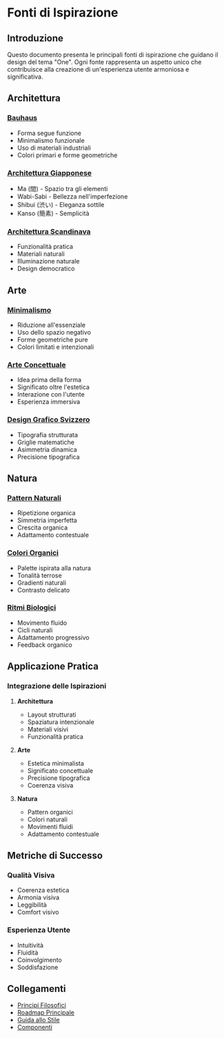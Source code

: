 # Fonti di Ispirazione

## Introduzione

Questo documento presenta le principali fonti di ispirazione che guidano il design del tema "One". Ogni fonte rappresenta un aspetto unico che contribuisce alla creazione di un'esperienza utente armoniosa e significativa.

## Architettura

### [Bauhaus](architecture.md#bauhaus)
- Forma segue funzione
- Minimalismo funzionale
- Uso di materiali industriali
- Colori primari e forme geometriche

### [Architettura Giapponese](architecture.md#architettura-giapponese)
- Ma (間) - Spazio tra gli elementi
- Wabi-Sabi - Bellezza nell'imperfezione
- Shibui (渋い) - Eleganza sottile
- Kanso (簡素) - Semplicità

### [Architettura Scandinava](architecture.md#architettura-scandinava)
- Funzionalità pratica
- Materiali naturali
- Illuminazione naturale
- Design democratico

## Arte

### [Minimalismo](art.md#minimalismo)
- Riduzione all'essenziale
- Uso dello spazio negativo
- Forme geometriche pure
- Colori limitati e intenzionali

### [Arte Concettuale](art.md#arte-concettuale)
- Idea prima della forma
- Significato oltre l'estetica
- Interazione con l'utente
- Esperienza immersiva

### [Design Grafico Svizzero](art.md#design-grafico-svizzero)
- Tipografia strutturata
- Griglie matematiche
- Asimmetria dinamica
- Precisione tipografica

## Natura

### [Pattern Naturali](nature.md#pattern-naturali)
- Ripetizione organica
- Simmetria imperfetta
- Crescita organica
- Adattamento contestuale

### [Colori Organici](nature.md#colori-organici)
- Palette ispirata alla natura
- Tonalità terrose
- Gradienti naturali
- Contrasto delicato

### [Ritmi Biologici](nature.md#ritmi-biologici)
- Movimento fluido
- Cicli naturali
- Adattamento progressivo
- Feedback organico

## Applicazione Pratica

### Integrazione delle Ispirazioni
1. **Architettura**
   - Layout strutturati
   - Spaziatura intenzionale
   - Materiali visivi
   - Funzionalità pratica

2. **Arte**
   - Estetica minimalista
   - Significato concettuale
   - Precisione tipografica
   - Coerenza visiva

3. **Natura**
   - Pattern organici
   - Colori naturali
   - Movimenti fluidi
   - Adattamento contestuale

## Metriche di Successo

### Qualità Visiva
- Coerenza estetica
- Armonia visiva
- Leggibilità
- Comfort visivo

### Esperienza Utente
- Intuitività
- Fluidità
- Coinvolgimento
- Soddisfazione

## Collegamenti

- [Principi Filosofici](../philosophy/index.md)
- [Roadmap Principale](../../roadmap.md)
- [Guida allo Stile](../../style_guide.md)
- [Componenti](../../components.md) 
